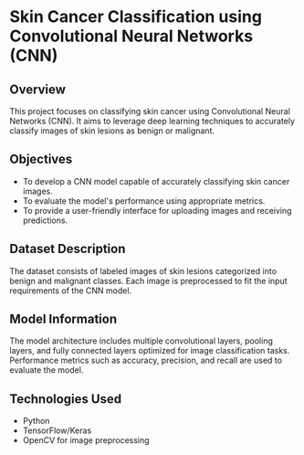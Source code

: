 # Skin Cancer Classification using Convolutional Neural Networks (CNN)

## Overview
This project focuses on classifying skin cancer using Convolutional Neural Networks (CNN). It aims to leverage deep learning techniques to accurately classify images of skin lesions as benign or malignant.

## Objectives
- To develop a CNN model capable of accurately classifying skin cancer images.
- To evaluate the model's performance using appropriate metrics.
- To provide a user-friendly interface for uploading images and receiving predictions.

## Dataset Description
The dataset consists of labeled images of skin lesions categorized into benign and malignant classes. Each image is preprocessed to fit the input requirements of the CNN model.

## Model Information
The model architecture includes multiple convolutional layers, pooling layers, and fully connected layers optimized for image classification tasks. Performance metrics such as accuracy, precision, and recall are used to evaluate the model.

## Technologies Used
- Python
- TensorFlow/Keras
- OpenCV for image preprocessing
